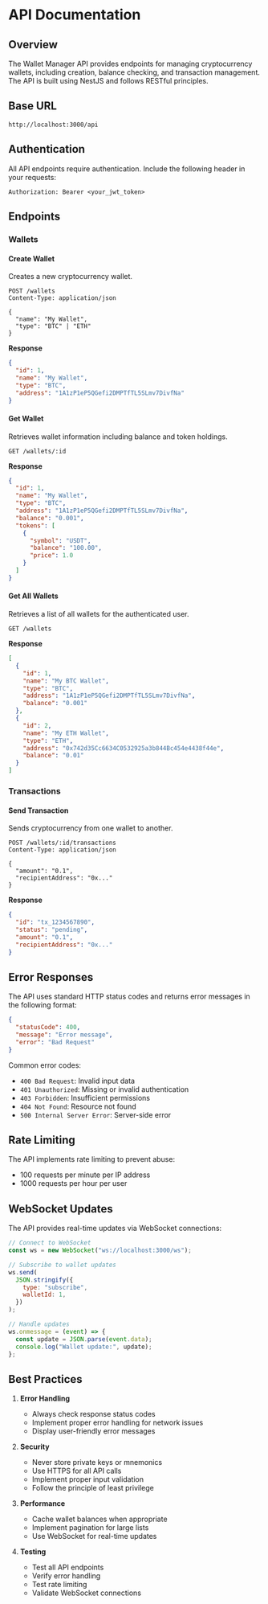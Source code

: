 # API Documentation

## Overview

The Wallet Manager API provides endpoints for managing cryptocurrency wallets, including creation, balance checking, and transaction management. The API is built using NestJS and follows RESTful principles.

## Base URL

```
http://localhost:3000/api
```

## Authentication

All API endpoints require authentication. Include the following header in your requests:

```
Authorization: Bearer <your_jwt_token>
```

## Endpoints

### Wallets

#### Create Wallet

Creates a new cryptocurrency wallet.

```http
POST /wallets
Content-Type: application/json

{
  "name": "My Wallet",
  "type": "BTC" | "ETH"
}
```

**Response**

```json
{
  "id": 1,
  "name": "My Wallet",
  "type": "BTC",
  "address": "1A1zP1eP5QGefi2DMPTfTL5SLmv7DivfNa"
}
```

#### Get Wallet

Retrieves wallet information including balance and token holdings.

```http
GET /wallets/:id
```

**Response**

```json
{
  "id": 1,
  "name": "My Wallet",
  "type": "BTC",
  "address": "1A1zP1eP5QGefi2DMPTfTL5SLmv7DivfNa",
  "balance": "0.001",
  "tokens": [
    {
      "symbol": "USDT",
      "balance": "100.00",
      "price": 1.0
    }
  ]
}
```

#### Get All Wallets

Retrieves a list of all wallets for the authenticated user.

```http
GET /wallets
```

**Response**

```json
[
  {
    "id": 1,
    "name": "My BTC Wallet",
    "type": "BTC",
    "address": "1A1zP1eP5QGefi2DMPTfTL5SLmv7DivfNa",
    "balance": "0.001"
  },
  {
    "id": 2,
    "name": "My ETH Wallet",
    "type": "ETH",
    "address": "0x742d35Cc6634C0532925a3b844Bc454e4438f44e",
    "balance": "0.01"
  }
]
```

### Transactions

#### Send Transaction

Sends cryptocurrency from one wallet to another.

```http
POST /wallets/:id/transactions
Content-Type: application/json

{
  "amount": "0.1",
  "recipientAddress": "0x..."
}
```

**Response**

```json
{
  "id": "tx_1234567890",
  "status": "pending",
  "amount": "0.1",
  "recipientAddress": "0x..."
}
```

## Error Responses

The API uses standard HTTP status codes and returns error messages in the following format:

```json
{
  "statusCode": 400,
  "message": "Error message",
  "error": "Bad Request"
}
```

Common error codes:

- `400 Bad Request`: Invalid input data
- `401 Unauthorized`: Missing or invalid authentication
- `403 Forbidden`: Insufficient permissions
- `404 Not Found`: Resource not found
- `500 Internal Server Error`: Server-side error

## Rate Limiting

The API implements rate limiting to prevent abuse:

- 100 requests per minute per IP address
- 1000 requests per hour per user

## WebSocket Updates

The API provides real-time updates via WebSocket connections:

```javascript
// Connect to WebSocket
const ws = new WebSocket("ws://localhost:3000/ws");

// Subscribe to wallet updates
ws.send(
  JSON.stringify({
    type: "subscribe",
    walletId: 1,
  })
);

// Handle updates
ws.onmessage = (event) => {
  const update = JSON.parse(event.data);
  console.log("Wallet update:", update);
};
```

## Best Practices

1. **Error Handling**

   - Always check response status codes
   - Implement proper error handling for network issues
   - Display user-friendly error messages

2. **Security**

   - Never store private keys or mnemonics
   - Use HTTPS for all API calls
   - Implement proper input validation
   - Follow the principle of least privilege

3. **Performance**

   - Cache wallet balances when appropriate
   - Implement pagination for large lists
   - Use WebSocket for real-time updates

4. **Testing**
   - Test all API endpoints
   - Verify error handling
   - Test rate limiting
   - Validate WebSocket connections
